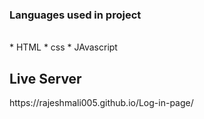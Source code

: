 <h3>Languages used in project</h3>
<br>
* HTML
* css
* JAvascript
<br>
<h2>Live Server</h2>
https://rajeshmali005.github.io/Log-in-page/
